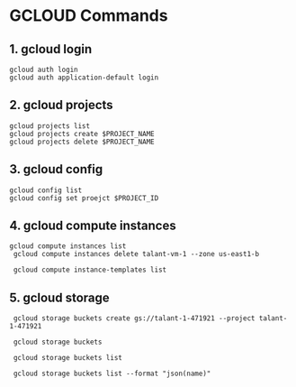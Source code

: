 # GCLOUD Commands

## 1. gcloud login  
```
gcloud auth login
gcloud auth application-default login
```
## 2. gcloud projects
```
gcloud projects list
gcloud projects create $PROJECT_NAME
gcloud projects delete $PROJECT_NAME
```

## 3. gcloud config
```
gcloud config list
gcloud config set proejct $PROJECT_ID
```
## 4. gcloud compute instances
```
gcloud compute instances list
 gcloud compute instances delete talant-vm-1 --zone us-east1-b

 gcloud compute instance-templates list
```
## 5. gcloud storage
```
 gcloud storage buckets create gs://talant-1-471921 --project talant-1-471921
 
 gcloud storage buckets

 gcloud storage buckets list

 gcloud storage buckets list --format "json(name)"
```

